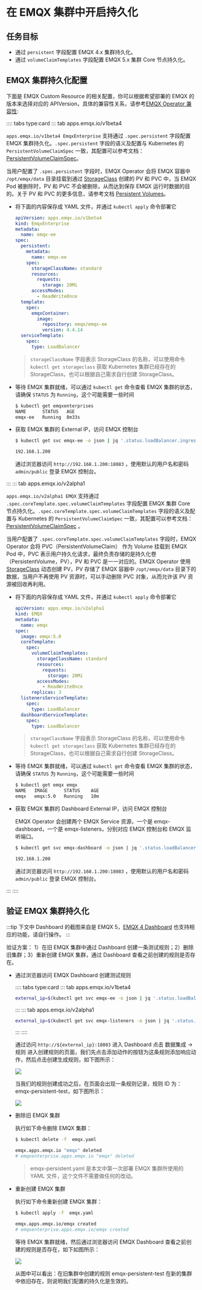 # 在 EMQX 集群中开启持久化

## 任务目标

- 通过 `persistent` 字段配置 EMQX 4.x 集群持久化。
- 通过 `volumeClaimTemplates` 字段配置 EMQX 5.x 集群 Core 节点持久化。

## EMQX 集群持久化配置

下面是 EMQX Custom Resource 的相关配置，你可以根据希望部署的 EMQX 的版本来选择对应的 APIVersion，具体的兼容性关系，请参考[EMQX Operator 兼容性](../index.md):

:::: tabs type:card
::: tab apps.emqx.io/v1beta4

`apps.emqx.io/v1beta4 EmqxEnterprise` 支持通过 `.spec.persistent` 字段配置 EMQX 集群持久化。`.spec.persistent` 字段的语义及配置与 Kubernetes 的 `PersistentVolumeClaimSpec` 一致，其配置可以参考文档：[PersistentVolumeClaimSpec](https://kubernetes.io/docs/reference/generated/kubernetes-api/v1.25/#persistentvolumeclaimspec-v1-core)。

当用户配置了 `.spec.persistent` 字段时，EMQX Operator 会将 EMQX 容器中 `/opt/emqx/data` 目录挂载到通过 [StorageClass](https://kubernetes.io/zh-cn/docs/concepts/storage/storage-classes/) 创建的 PV 和 PVC 中，当 EMQX Pod 被删除时，PV 和 PVC 不会被删除，从而达到保存 EMQX 运行时数据的目的。关于 PV 和 PVC 的更多信息，请参考文档 [Persistent Volumes](https://kubernetes.io/zh-cn/docs/concepts/storage/persistent-volumes/)。

+ 将下面的内容保存成 YAML 文件，并通过 `kubectl apply` 命令部署它

  ``` yaml
  apiVersion: apps.emqx.io/v1beta4
  kind: EmqxEnterprise
  metadata:
    name: emqx-ee
  spec:
    persistent:
      metadata:
        name: emqx-ee
      spec:
        storageClassName: standard
        resources:
          requests:
            storage: 20Mi
        accessModes:
          - ReadWriteOnce
    template:
      spec:
        emqxContainer:
          image:
            repository: emqx/emqx-ee
            version: 4.4.14
    serviceTemplate:
      spec:
        type: LoadBalancer
  ```

  > `storageClassName` 字段表示 StorageClass 的名称，可以使用命令 `kubectl get storageclass` 获取 Kubernetes 集群已经存在的 StorageClass，也可以根据自己需求自行创建 StorageClass。

+ 等待 EMQX 集群就绪，可以通过 `kubectl get` 命令查看 EMQX 集群的状态，请确保 `STATUS` 为 `Running`，这个可能需要一些时间

  ```bash
  $ kubectl get emqxenterprises
  NAME      STATUS   AGE
  emqx-ee   Running  8m33s
  ```

+ 获取 EMQX 集群的 External IP，访问 EMQX 控制台

  ```bash
  $ kubectl get svc emqx-ee -o json | jq '.status.loadBalancer.ingress[0].ip'

  192.168.1.200
  ```

  通过浏览器访问 `http://192.168.1.200:18083` ，使用默认的用户名和密码 `admin/public` 登录 EMQX 控制台。

:::
::: tab apps.emqx.io/v2alpha1

`apps.emqx.io/v2alpha1 EMQX` 支持通过 `.spec.coreTemplate.spec.volumeClaimTemplates` 字段配置 EMQX 集群 Core 节点持久化。`.spec.coreTemplate.spec.volumeClaimTemplates` 字段的语义及配置与 Kubernetes 的 `PersistentVolumeClaimSpec` 一致，其配置可以参考文档：[PersistentVolumeClaimSpec](https://kubernetes.io/docs/reference/generated/kubernetes-api/v1.25/#persistentvolumeclaimspec-v1-core) 。

当用户配置了 `.spec.coreTemplate.spec.volumeClaimTemplates` 字段时，EMQX Operator 会将 PVC（PersistentVolumeClaim） 作为 Volume 挂载到 EMQX Pod 中，PVC 表示用户持久化请求，最终负责存储的是持久化卷（PersistentVolume，PV），PV 和 PVC 是一一对应的。EMQX Operator 使用 [StorageClass](https://kubernetes.io/zh-cn/docs/concepts/storage/storage-classes/) 动态创建 PV，PV 存储了 EMQX 容器中 `/opt/emqx/data` 目录下的数据，当用户不再使用 PV 资源时，可以手动删除 PVC 对象，从而允许该 PV 资源被回收再利用。

+ 将下面的内容保存成 YAML 文件，并通过 `kubectl apply` 命令部署它

  ```yaml
  apiVersion: apps.emqx.io/v2alpha1
  kind: EMQX
  metadata:
    name: emqx
  spec:
    image: emqx:5.0
    coreTemplate:
      spec:
        volumeClaimTemplates:
          storageClassName: standard
          resources:
            requests:
              storage: 20Mi
          accessModes:
            - ReadWriteOnce
        replicas: 3
    listenersServiceTemplate:
      spec:
        type: LoadBalancer
    dashboardServiceTemplate:
      spec:
        type: LoadBalancer
  ```

  > `storageClassName` 字段表示 StorageClass 的名称，可以使用命令 `kubectl get storageclass` 获取 Kubernetes 集群已经存在的 StorageClass，也可以根据自己需求自行创建 StorageClass。

+ 等待 EMQX 集群就绪，可以通过 `kubectl get` 命令查看 EMQX 集群的状态，请确保 `STATUS` 为 `Running`，这个可能需要一些时间

  ```bash
  $ kubectl get emqx emqx
  NAME   IMAGE      STATUS    AGE
  emqx   emqx:5.0   Running   10m
  ```

+ 获取 EMQX 集群的 Dashboard External IP，访问 EMQX 控制台

  EMQX Operator 会创建两个 EMQX Service 资源，一个是 emqx-dashboard，一个是 emqx-listeners，分别对应 EMQX 控制台和 EMQX 监听端口。

  ```bash
  $ kubectl get svc emqx-dashboard -o json | jq '.status.loadBalancer.ingress[0].ip'

  192.168.1.200
  ```

  通过浏览器访问 `http://192.168.1.200:18083` ，使用默认的用户名和密码 `admin/public` 登录 EMQX 控制台。

:::
::::

## 验证 EMQX 集群持久化

:::tip
下文中 Dashboard 的截图来自是 EMQX 5，[EMQX 4 Dashboard](https://docs.emqx.com/zh/enterprise/v4.4/getting-started/dashboard-ee.html#dashboard) 也支持相应的功能，请自行操作。
:::

验证方案： 1）在旧 EMQX 集群中通过 Dashboard 创建一条测试规则；2）删除旧集群；3）重新创建 EMQX 集群，通过 Dashboard 查看之前创建的规则是否存在。

+ 通过浏览器访问 EMQX Dashboard 创建测试规则

  :::: tabs type:card
  ::: tab apps.emqx.io/v1beta4

  ```bash
  external_ip=$(kubectl get svc emqx-ee -o json | jq '.status.loadBalancer.ingress[0].ip')
  ```
  :::
  ::: tab apps.emqx.io/v2alpha1

  ```bash
  external_ip=$(kubectl get svc emqx-listeners -o json | jq '.status.loadBalancer.ingress[0].ip')
  ```
  :::
  ::::

  通过访问 `http://${external_ip}:18083` 进入 Dashboard 点击 数据集成 → 规则 进入创建规则的页面，我们先点击添加动作的按钮为这条规则添加响应动作，然后点击创建生成规则，如下图所示：

  ![](./assets/configure-emqx-persistent/emqx-core-action.png)

  当我们的规则创建成功之后，在页面会出现一条规则记录，规则 ID 为：emqx-persistent-test，如下图所示：

  ![](./assets/configure-emqx-persistent/emqx-core-rule-old.png)

+ 删除旧 EMQX 集群

  执行如下命令删除 EMQX 集群：

  ```bash
  $ kubectl delete -f  emqx.yaml

  emqx.apps.emqx.io "emqx" deleted
  # emqxenterprise.apps.emqx.io "emqx" deleted
  ```

  > emqx-persistent.yaml 是本文中第一次部署 EMQX 集群所使用的 YAML 文件，这个文件不需要做任何的改动。

+ 重新创建 EMQX 集群

  执行如下命令重新创建 EMQX 集群：

  ```bash
  $ kubectl apply -f  emqx.yaml

  emqx.apps.emqx.io/emqx created
  # emqxenterprise.apps.emqx.io/emqx created
  ```

  等待 EMQX 集群就绪，然后通过浏览器访问 EMQX Dashboard 查看之前创建的规则是否存在，如下如图所示：

  ![](./assets/configure-emqx-persistent/emqx-core-rule-new.png)

  从图中可以看出：在旧集群中创建的规则 emqx-persistent-test 在新的集群中依旧存在，则说明我们配置的持久化是生效的。
